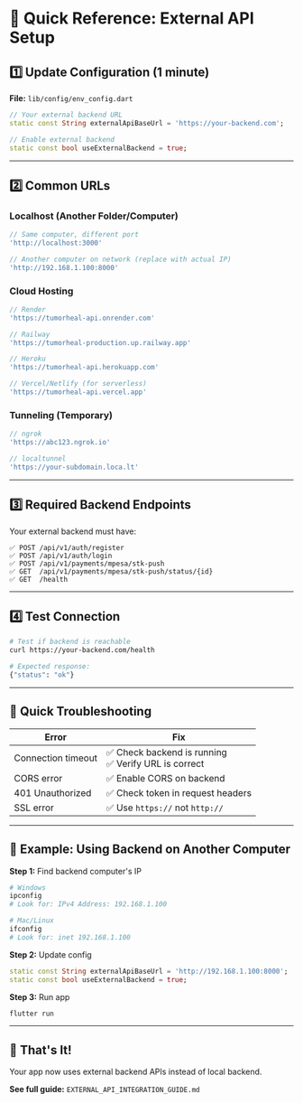 # 🎯 Quick Reference: External API Setup

## 1️⃣ Update Configuration (1 minute)

**File:** `lib/config/env_config.dart`

```dart
// Your external backend URL
static const String externalApiBaseUrl = 'https://your-backend.com';

// Enable external backend
static const bool useExternalBackend = true;
```

---

## 2️⃣ Common URLs

### Localhost (Another Folder/Computer)
```dart
// Same computer, different port
'http://localhost:3000'

// Another computer on network (replace with actual IP)
'http://192.168.1.100:8000'
```

### Cloud Hosting
```dart
// Render
'https://tumorheal-api.onrender.com'

// Railway
'https://tumorheal-production.up.railway.app'

// Heroku
'https://tumorheal-api.herokuapp.com'

// Vercel/Netlify (for serverless)
'https://tumorheal-api.vercel.app'
```

### Tunneling (Temporary)
```dart
// ngrok
'https://abc123.ngrok.io'

// localtunnel
'https://your-subdomain.loca.lt'
```

---

## 3️⃣ Required Backend Endpoints

Your external backend must have:

```
✅ POST /api/v1/auth/register
✅ POST /api/v1/auth/login
✅ POST /api/v1/payments/mpesa/stk-push
✅ GET  /api/v1/payments/mpesa/stk-push/status/{id}
✅ GET  /health
```

---

## 4️⃣ Test Connection

```bash
# Test if backend is reachable
curl https://your-backend.com/health

# Expected response:
{"status": "ok"}
```

---

## 🔧 Quick Troubleshooting

| Error | Fix |
|-------|-----|
| Connection timeout | ✅ Check backend is running<br>✅ Verify URL is correct |
| CORS error | ✅ Enable CORS on backend |
| 401 Unauthorized | ✅ Check token in request headers |
| SSL error | ✅ Use `https://` not `http://` |

---

## 📝 Example: Using Backend on Another Computer

**Step 1:** Find backend computer's IP
```bash
# Windows
ipconfig
# Look for: IPv4 Address: 192.168.1.100

# Mac/Linux
ifconfig
# Look for: inet 192.168.1.100
```

**Step 2:** Update config
```dart
static const String externalApiBaseUrl = 'http://192.168.1.100:8000';
static const bool useExternalBackend = true;
```

**Step 3:** Run app
```bash
flutter run
```

---

## 🚀 That's It!

Your app now uses external backend APIs instead of local backend.

**See full guide:** `EXTERNAL_API_INTEGRATION_GUIDE.md`
